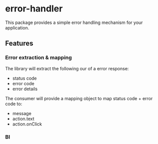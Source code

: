 # error-handler

This package provides a simple error handling mechanism for your application.

## Features

### Error extraction & mapping

The library will extract the following our of a error response:
- status code
- error code
- error details

The consumer will provide a mapping object to map status code + error code to:
- message
- action.text
- action.onClick

### BI

